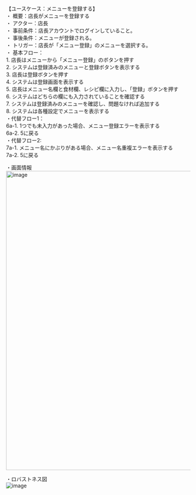 【ユースケース：メニューを登録する】  
・ 概要：店長がメニューを登録する  
・ アクター：店長  
・ 事前条件：店長アカウントでログインしていること。  
・ 事後条件：メニューが登録される。  
・ トリガー：店長が「メニュー登録」のメニューを選択する。   
・ 基本フロー：  
    1. 店長はメニューから「メニュー登録」のボタンを押す  
    2. システムは登録済みのメニューと登録ボタンを表示する  
        3. 店長は登録ボタンを押す  
    4. システムは登録画面を表示する  
    5. 店長はメニュー名欄と食材欄、レシピ欄に入力し、「登録」ボタンを押す  
    6. システムはどちらの欄にも入力されていることを確認する   
    7. システムは登録済みのメニューを確認し、問題なければ追加する  
    8. システムは各種設定でメニューを表示する  
・代替フロー1：  
    6a-1. 1つでも未入力があった場合、メニュー登録エラーを表示する  
    6a-2. 5に戻る  
・代替フロー2:  
    7a-1. メニュー名にかぶりがある場合、メニュー名重複エラーを表示する  
    7a-2. 5に戻る


・画面情報  
<img width="817" alt="image" src="https://github.com/urakawa-es5/security/assets/119495449/c13c583e-7aca-4575-82a5-afb065791b69">
  
・ロバストネス図  
![image](https://github.com/urakawa-es5/security/assets/113495285/d59ab145-9622-49bd-8303-4ec0d96bd4f1)

